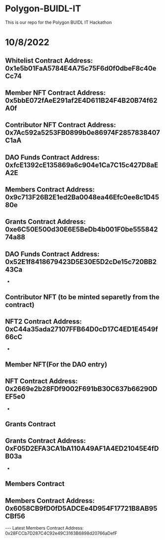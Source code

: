 # Polygon-BUIDL-IT

This is our repo for the Polygon BUIDL IT Hackathon

# 10/8/2022

## Whitelist Contract Address: 0x1e5b01FaA5784E4A75c75F6d0f0dbeF8c40eCc74

## Member NFT Contract Address: 0x5bbE072fAeE291af2E4D611B24F4B20B74f62A0f

## Contributor NFT Contract Address: 0x7Ac592a5253FB0899b0e86974F2857838407C1aA

## DAO Funds Contract Address: 0xfcE1392cE135869a6c904e1Ca7C15c427D8aEA2E

## Members Contract Address: 0x9c713F26B2E1ed2Ba0048ea46Efc0ee8c1D4580e

## Grants Contract Address: 0xe6C50E500d30E6E5BeDb4b001F0be55584274a88

## DAO Funds Contract Address: 0x52E1f8418679423D5E30E5D2cDe15c720BB243Ca

-

## Contributor NFT (to be minted separetly from the contract)

## NFT2 Contract Address: 0xC44a35ada27107FFB64D0cD17C4ED1E4549f66cC

-

## Member NFT(For the DAO entry)

## NFT Contract Address: 0x2669e2b28FDf9002F691bB30C637b66290DEF5e0

-

## Grants Contract

## Grants Contract Address: 0xF05D2EFA3CA1bA110A49AF1A4ED21045E4fDB03a

-

## Members Contract

## Members Contract Address: 0x6058CB9fD0fD5ADCEe4D954F17721B8AB95CBf56

--- Latest
Members Contract Address: 0x28FCCb7D287C4C92e49C3163B6898d20766aDefF
